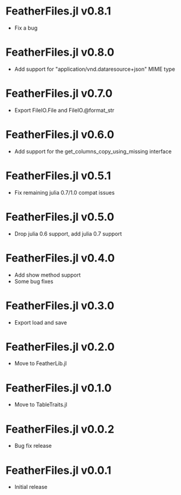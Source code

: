 # FeatherFiles.jl v0.8.1
* Fix a bug

# FeatherFiles.jl v0.8.0
* Add support for "application/vnd.dataresource+json" MIME type

# FeatherFiles.jl v0.7.0
* Export FileIO.File and FileIO.@format_str

# FeatherFiles.jl v0.6.0
* Add support for the get_columns_copy_using_missing interface

# FeatherFiles.jl v0.5.1
* Fix remaining julia 0.7/1.0 compat issues

# FeatherFiles.jl v0.5.0
* Drop julia 0.6 support, add julia 0.7 support

# FeatherFiles.jl v0.4.0
* Add show method support
* Some bug fixes

# FeatherFiles.jl v0.3.0
* Export load and save

# FeatherFiles.jl v0.2.0
* Move to FeatherLib.jl

# FeatherFiles.jl v0.1.0
* Move to TableTraits.jl

# FeatherFiles.jl v0.0.2
* Bug fix release

# FeatherFiles.jl v0.0.1
* Initial release
